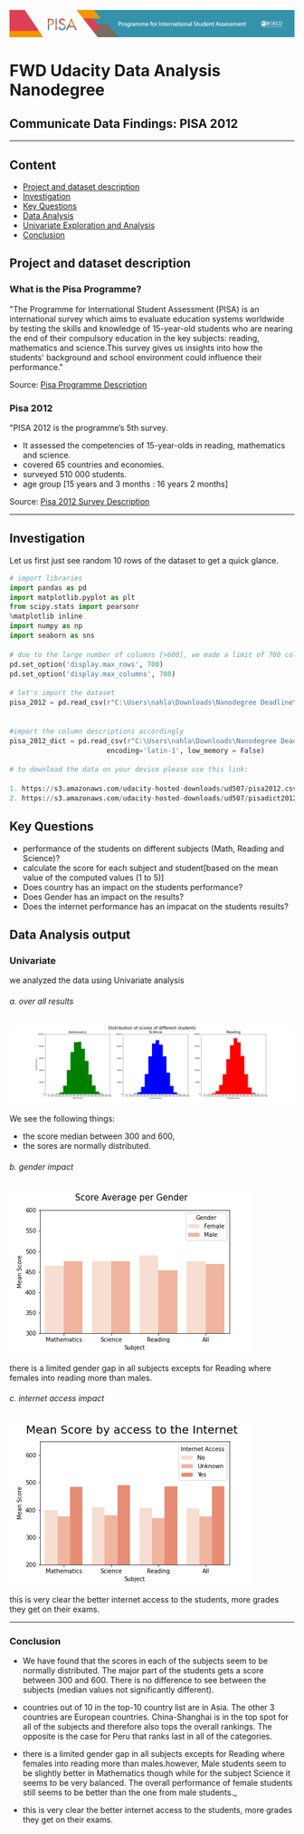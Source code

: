 ![png](images/New%20web%20banner_1.png)


#  FWD Udacity Data Analysis Nanodegree
## Communicate Data Findings: PISA 2012


***

## Content
- [Project and dataset description](#desc)
- [Investigation](#investigation)
- [Key Questions](#questions)
- [Data Analysis](#analysis)
- [Univariate Exploration and Analysis](#univariate)
- [Conclusion](#conclusion)

<a id='desc'></a>
## Project and dataset description

### What is the Pisa Programme?

"The Programme for International Student Assessment (PISA) is an international survey which aims to evaluate education systems worldwide by testing the skills and knowledge of 15-year-old students who are nearing the end of their compulsory education in the key subjects: reading, mathematics and science.This survey gives us insights into how the students' background and school environment could influence their performance."
  
Source: [Pisa Programme Description](http://www.oecd.org/pisa/aboutpisa/ "OECD Homepage")



### Pisa 2012

"PISA 2012 is the programme’s 5th survey. 
* It assessed the competencies of 15-year-olds in reading, mathematics and science.
* covered 65 countries and economies. 
* surveyed 510 000 students.
* age group [15 years and 3 months :  16 years 2 months] 
  
Source: [Pisa 2012 Survey Description](http://www.oecd.org/pisa/aboutpisa/pisa-2012-results.htm "OECD Homepage")

***

<a id='investigation'></a>
## Investigation

Let us first just see random 10 rows of the dataset to get a quick glance.


```python
# import libraries
import pandas as pd
import matplotlib.pyplot as plt 
from scipy.stats import pearsonr
%matplotlib inline
import numpy as np
import seaborn as sns 

# due to the large number of columns [>600], we made a limit of 700 columns in order to capture all of them
pd.set_option('display.max_rows', 700)
pd.set_option('display.max_columns', 700)

# let's import the dataset
pisa_2012 = pd.read_csv(r"C:\Users\nahla\Downloads\Nanodegree Deadline\pisa data\pisa2012.csv",encoding='latin-1', low_memory = False)


#import the column descriptions accordingly
pisa_2012_dict = pd.read_csv(r"C:\Users\nahla\Downloads\Nanodegree Deadline\pisa data\pisadict2012.csv", 
                        encoding='latin-1', low_memory = False)
                        
# to download the data on your device please use this link: 

1. https://s3.amazonaws.com/udacity-hosted-downloads/ud507/pisa2012.csv.zip 
2. https://s3.amazonaws.com/udacity-hosted-downloads/ud507/pisadict2012.csv
```



<a id='questions'></a>
## Key Questions
 
* performance of the students on different subjects (Math, Reading and Science)? 
* calculate the score for each subject and student[based on the mean value of the computed values (1 to 5)]
* Does country has an impact on the students performance?
* Does Gender has an impact on the results?
* Does the internet performance has an impacat on the students results?


<a id='analysis'></a>
## Data Analysis output

<a id='univariate'></a>
### Univariate

we analyzed the data using Univariate analysis


###### a. over all results
![png](images/univariate_barplot.png)


We see the following things:
  
* the score median between 300 and 600,
* the sores are normally distributed.




###### b. gender impact
![png](images/univariate_boxplot_gender.png)

there is a limited gender gap in all subjects excepts for Reading where females into reading more than males. 


###### c. internet access impact
![png](images/univariate_boxplot_internetaccess.png)
  
this is very clear the better internet access to the students, more grades they get on their exams.

***


<a id='conclusion'></a>
### Conclusion
  
* We have found that the scores in each of the subjects seem to be normally distributed. The major part of the students gets a score between 300 and 600. There is no difference to see between the subjects (median values not significantly different).
    
* countries out of 10 in the top-10 country list are in Asia. The other 3 countries are European countries. China-Shanghai is in the top spot for all of the subjects and therefore also tops the overall rankings. The opposite is the case for Peru that ranks last in all of the categories.
    
* there is a limited gender gap in all subjects excepts for Reading where females into reading more than males.however, Male students seem to be slightly better in Mathematics though while for the subject Science it seems to be very balanced. The overall performance of female students still seems to be better than the one from male students._
  
* this is very clear the better internet access to the students, more grades they get on their exams.
